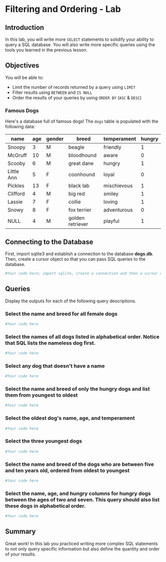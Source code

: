 
# Filtering and Ordering - Lab


## Introduction
In this lab, you will write more `SELECT` statements to solidify your ability to query a SQL database. You will also write more specific queries using the tools you learned in the previous lesson.

## Objectives
You will be able to:
* Limit the number of records returned by a query using `LIMIT`
* Filter results using `BETWEEN` and `IS NULL`
* Order the results of your queries by using `ORDER BY` (`ASC` & `DESC`)

### Famous Dogs

Here's a database full of famous dogs!  The `dogs` table is populated with the following data:

|name      |age    |gender |breed           |temperament|hungry |
|----------|-------|-------|----------------|-----------|-------|
|Snoopy    |3      |M      |beagle          |friendly   |1      |
|McGruff   |10     |M      |bloodhound      |aware      |0      |
|Scooby    |6      |M      |great dane      |hungry     |1      |
|Little Ann|5      |F      |coonhound       |loyal      |0      |
|Pickles   |13     |F      |black lab       |mischievous|1      |
|Clifford  |4      |M      |big red         |smiley     |1      |
|Lassie    |7      |F      |collie          |loving     |1      |
|Snowy     |8      |F      |fox terrier     |adventurous|0      |
|NULL      |4      |M      |golden retriever|playful    |1      |

## Connecting to the Database

First, import sqlite3 and establish a connection to the database **dogs.db**. Then, create a cursor object so that you can pass SQL queries to the database.


```python
#Your code here; import sqlite, create a connection and then a cursor object.
```

 

## Queries

Display the outputs for each of the following query descriptions.

### Select the name and breed for all female dogs


```python
#Your code here
```

### Select the names of all dogs listed in alphabetical order.  Notice that SQL lists the nameless dog first.


```python
#Your code here
```

### Select any dog that doesn't have a name


```python
#Your code here
```

### Select the name and breed of only the hungry dogs and list them from youngest to oldest


```python
#Your code here
```

### Select the oldest dog's name, age, and temperament


```python
#Your code here
```

### Select the three youngest dogs


```python
#Your code here
```

### Select the name and breed of the dogs who are between five and ten years old, ordered from oldest to youngest


```python
#Your code here
```

### Select the name, age, and hungry columns for hungry dogs between the ages of two and seven.  This query should also list these dogs in alphabetical order.


```python
#Your code here
```

## Summary

Great work! In this lab you practiced writing more complex SQL statements to not only query specific information but also define the quantity and order of your results. 
